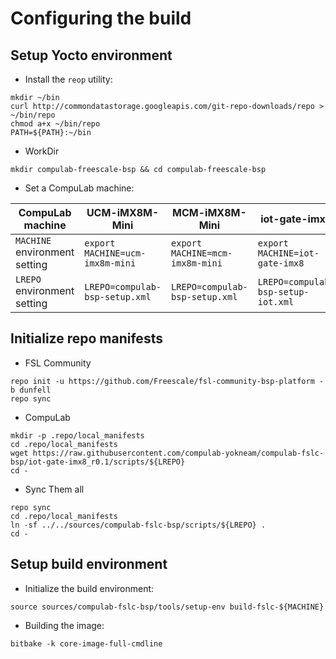 # Configuring the build

## Setup Yocto environment

* Install the `reop` utility:
```
mkdir ~/bin
curl http://commondatastorage.googleapis.com/git-repo-downloads/repo > ~/bin/repo
chmod a+x ~/bin/repo
PATH=${PATH}:~/bin
```

* WorkDir
```
mkdir compulab-freescale-bsp && cd compulab-freescale-bsp
```
* Set a CompuLab machine:

CompuLab machine | UCM-iMX8M-Mini | MCM-iMX8M-Mini | iot-gate-imx8 |
--- | --- | --- | --- |
`MACHINE` environment setting| `export MACHINE=ucm-imx8m-mini` |`export MACHINE=mcm-imx8m-mini` |`export MACHINE=iot-gate-imx8` |
`LREPO` environment setting | `LREPO=compulab-bsp-setup.xml` |`LREPO=compulab-bsp-setup.xml` |`LREPO=compulab-bsp-setup-iot.xml` |

## Initialize repo manifests

* FSL Community
```
repo init -u https://github.com/Freescale/fsl-community-bsp-platform -b dunfell
repo sync
```

* CompuLab
```
mkdir -p .repo/local_manifests
cd .repo/local_manifests
wget https://raw.githubusercontent.com/compulab-yokneam/compulab-fslc-bsp/iot-gate-imx8_r0.1/scripts/${LREPO}
cd -
```

* Sync Them all
```
repo sync
cd .repo/local_manifests
ln -sf ../../sources/compulab-fslc-bsp/scripts/${LREPO} .
cd -
```

## Setup build environment

* Initialize the build environment:
```
source sources/compulab-fslc-bsp/tools/setup-env build-fslc-${MACHINE}
```
* Building the image:
```
bitbake -k core-image-full-cmdline
```
